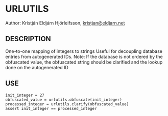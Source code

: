 URLUTILS
========
Author: Kristján Eldjárn Hjörleifsson, kristjan@eldjarn.net


DESCRIPTION
-----------
One-to-one mapping of integers to strings
Useful for decoupling database entries from autogenerated IDs.
Note:
  If the database is not ordered by the obfuscated value, the obfuscated
  string should be clarified and the lookup done on the autogenerated ID


USE
---
    init_integer = 27
    obfuscated_value = urlutils.obfuscate(init_integer)
    processed_integer = urlutils.clarify(obfuscated_value)
    assert init_integer == processed_integer

